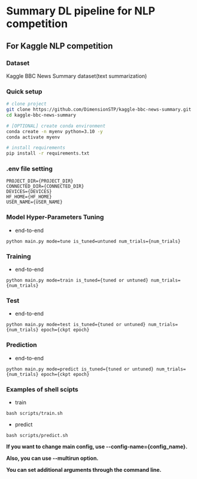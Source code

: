 # Summary DL pipeline for NLP competition

## For Kaggle NLP competition

### Dataset
Kaggle BBC News Summary dataset(text summarization)

### Quick setup

```bash
# clone project
git clone https://github.com/DimensionSTP/kaggle-bbc-news-summary.git
cd kaggle-bbc-news-summary

# [OPTIONAL] create conda environment
conda create -n myenv python=3.10 -y
conda activate myenv

# install requirements
pip install -r requirements.txt
```

### .env file setting
```shell
PROJECT_DIR={PROJECT_DIR}
CONNECTED_DIR={CONNECTED_DIR}
DEVICES={DEVICES}
HF_HOME={HF_HOME}
USER_NAME={USER_NAME}
```

### Model Hyper-Parameters Tuning

* end-to-end
```shell
python main.py mode=tune is_tuned=untuned num_trials={num_trials}
```

### Training

* end-to-end
```shell
python main.py mode=train is_tuned={tuned or untuned} num_trials={num_trials}
```

### Test

* end-to-end
```shell
python main.py mode=test is_tuned={tuned or untuned} num_trials={num_trials} epoch={ckpt epoch}
```

### Prediction

* end-to-end
```shell
python main.py mode=predict is_tuned={tuned or untuned} num_trials={num_trials} epoch={ckpt epoch}
```

### Examples of shell scipts

* train
```shell
bash scripts/train.sh
```

* predict
```shell
bash scripts/predict.sh
```


__If you want to change main config, use --config-name={config_name}.__

__Also, you can use --multirun option.__

__You can set additional arguments through the command line.__
